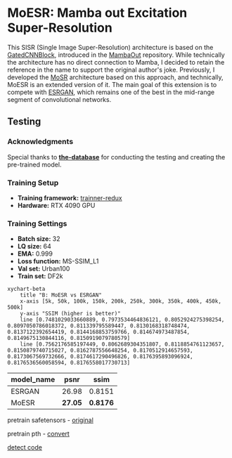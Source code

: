# MoESR: Mamba out Excitation Super-Resolution
This SISR (Single Image Super-Resolution) architecture is based on the [GatedCNNBlock](https://github.com/yuweihao/MambaOut/blob/main/models/mambaout.py#L119), introduced in the [MambaOut](https://github.com/yuweihao/MambaOut) repository. While technically the architecture has no direct connection to Mamba, I decided to retain the reference in the name to support the original author's joke. Previously, I developed the [MoSR](https://github.com/umzi2/MoSR) architecture based on this approach, and technically, MoESR is an extended version of it. The main goal of this extension is to compete with [ESRGAN](https://github.com/xinntao/ESRGAN), which remains one of the best in the mid-range segment of convolutional networks.
## Testing

### Acknowledgments  
Special thanks to **[the-database](https://github.com/the-database)** for conducting the testing and creating the pre-trained model.

### Training Setup  
- **Training framework:** [trainner-redux](https://github.com/the-database/traiNNer-redux)
- **Hardware:** RTX 4090 GPU  

### Training Settings  
- **Batch size:** 32  
- **LQ size:** 64  
- **EMA:** 0.999  
- **Loss function:** MS-SSIM_L1  
- **Val set:** Urban100
- **Train set:** DF2k
```mermaid
xychart-beta
    title "B: MoESR vs ESRGAN"
    x-axis [5k, 50k, 100k, 150k, 200k, 250k, 300k, 350k, 400k, 450k, 500k]
    y-axis "SSIM (higher is better)"
    line [0.7481029033660889, 0.7973534464836121, 0.8052924275398254, 0.8097050786018372, 0.811339795589447, 0.8130168318748474, 0.8137122392654419, 0.8144168853759766, 0.814674973487854, 0.8149675130844116, 0.8150919079780579]
    line [0.7562176585197449, 0.8062689304351807, 0.8118854761123657, 0.8150879740715027, 0.8162787556648254, 0.8170512914657593, 0.8173067569732666, 0.8174617290496826, 0.8176395893096924, 0.8176536560058594, 0.8176558017730713]

```
|model_name|psnr|ssim|
|-|-|-|
|ESRGAN|26.98|0.8151|
|MoESR|**27.05**|**0.8176**|

pretrain safetensors - [original](https://github.com/the-database/traiNNer-redux/releases/download/pretrained-models/4x_DF2K_MoESR_500k.safetensors)

pretrain pth - [convert](https://drive.google.com/drive/u/1/folders/1DSTvXoAM0qV6cF7QUoKth2Yd8h0oBKsz)

[detect code](https://github.com/rewaifu/resselt/blob/main/resselt/archs/moesr/__init__.py#L9)

